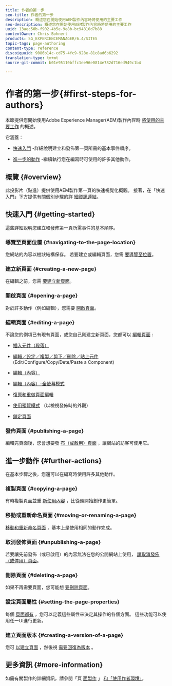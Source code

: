 ```yaml
---
title: 作者的第一步
seo-title: 作者的第一步
description: 概述您在開始使用AEM製作內容時將使用的主要工作
seo-description: 概述您在開始使用AEM製作內容時將使用的主要工作
uuid: 13aec50b-f902-4b5e-9e8b-bc94810d7b88
contentOwner: Chris Bohnert
products: SG_EXPERIENCEMANAGER/6.4/SITES
topic-tags: page-authoring
content-type: reference
discoiquuid: 9086b14c-cd75-4fc9-928e-81c8ad6b6292
translation-type: tm+mt
source-git-commit: b01e95110bffc1ee96e0814e782d716ed949c1b4

---
```



# 作者的第一步{#first-steps-for-authors}

本節提供您開始使用Adobe Experience Manager(AEM)製作內容時 [將使用的主要工作](/help/sites-authoring/author.md#concept-of-authoring-and-publishing) 的概述。

它涵蓋：

* [快速入門](#getting-started) -詳細說明建立和發佈第一頁所需的基本事件順序。

* [進一步的動作](#further-actions) -繼續執行您在編寫時可使用的許多其他動作。

## 概覽 {#overview}

此投影片（點進）提供使用AEM製作第一頁的快速視覺化概觀。 接著，在「快速入門」下方提供有關個別步驟的詳 [細資訊連結](#getting-started)。

## 快速入門 {#getting-started}

這些詳細說明您建立和發佈第一頁所需事件的基本順序。

### 導覽至頁面位置 {#navigating-to-the-page-location}

您網站的內容以樹狀結構保存。 若要建立或編輯頁面，您需 [要導覽至位置](/help/sites-authoring/basic-handling.md#viewing-and-selecting-resources)。

### 建立新頁面 {#creating-a-new-page}

在編輯之前，您需 [要建立新頁面](/help/sites-authoring/managing-pages.md#creating-a-new-page)。

### 開啟頁面 {#opening-a-page}

對於許多動作（例如編輯），您需要 [開啟頁面](/help/sites-authoring/managing-pages.md#opening-a-page-for-editing)。

### 編輯頁面 {#editing-a-page}

不論您的例項已有現有頁面，或您自己剛建立新頁面，您都可以 [編輯頁面](/help/sites-authoring/editing-content.md) :

* [插入元件（段落）](/help/sites-authoring/editing-content.md#inserting-a-component)
* [編輯／設定／複製／剪下／刪除／貼上元件](/help/sites-authoring/editing-content.md#edit-configure-copy-cut-delete-paste) (Edit/Configure/Copy/Dete/Paste a Component)
* [編輯（內容）](/help/sites-authoring/editing-content.md#edit-content)
* [編輯（內容）-全螢幕模式](/help/sites-authoring/editing-content.md#edit-content-full-screen-mode)

* [復原和重做頁面編輯](/help/sites-authoring/editing-content.md#undoing-and-redoing-page-edits)
* [使用預覽模式](/help/sites-authoring/editing-content.md#preview-mode) （以檢視發佈時的外觀）
* [鎖定頁面](/help/sites-authoring/editing-content.md#locking-a-page)

### 發佈頁面 {#publishing-a-page}

編輯完頁面後，您會想要發 [布（或啟用）頁面](/help/sites-authoring/publishing-pages.md) ，讓網站的訪客可使用它。

## 進一步動作 {#further-actions}

在基本步驟之後，您還可以在編寫時使用許多其他動作。

### 複製頁面 {#copying-a-page}

有時複製頁面並重 [新使用內容](/help/sites-authoring/managing-pages.md#copying-and-pasting-a-page) ，比從頭開始創作更簡單。

### 移動或重新命名頁面 {#moving-or-renaming-a-page}

[移動和重新命名頁面](/help/sites-authoring/managing-pages.md#moving-or-renaming-a-page) ，基本上是使用相同的動作完成。

### 取消發佈頁面 {#unpublishing-a-page}

若要讓先前發佈（或已啟用）的內容無法在您的公開網站上使用， [請取消發佈（或停用）頁面](/help/sites-authoring/publishing-pages.md)。

### 刪除頁面 {#deleting-a-page}

如果不再需要頁面，您可能想 [要刪除頁面](/help/sites-authoring/managing-pages.md#deleting-a-page)。

### 設定頁面屬性 {#setting-the-page-properties}

每個 [頁面都有](/help/sites-authoring/editing-page-properties.md) ，您可以定義這些屬性來決定其操作的各個方面。 這些功能可以使用任一UI進行更新。

### 建立頁面版本 {#creating-a-version-of-a-page}

您可 [以建立頁面](/help/sites-authoring/working-with-page-versions.md#creating-a-new-version) ，然後視 [需要回復為版本](/help/sites-authoring/working-with-page-versions.md#reverting-to-a-page-version) 。

## 更多資訊 {#more-information}

如需有關製作的詳細資訊，請參閱「頁 [面製作](/help/sites-authoring/author-environment-tools.md) 」 [和「使用作者環境」](/help/sites-authoring/home.md)。
